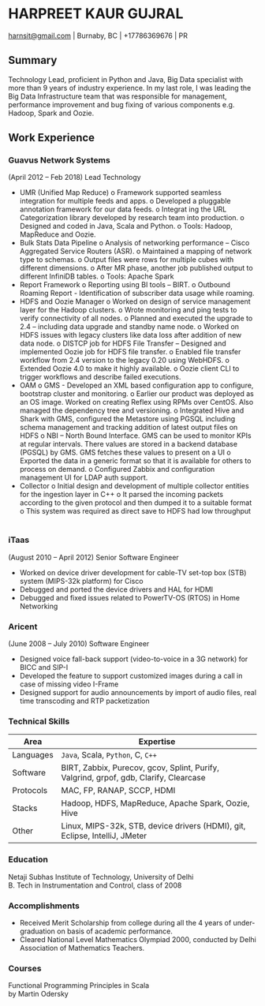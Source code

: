 # HARPREET KAUR GUJRAL #
harnsit@gmail.com | Burnaby, BC | +17786369676 | PR

## Summary ##

Technology Lead, proficient in Python and Java, Big Data specialist with more than 9 years of industry experience. In my last role, I was leading the Big Data Infrastructure team that was responsible for management, performance improvement and bug fixing of various components e.g. Hadoop, Spark and Oozie.

## Work Experience ##

### Guavus Network Systems 
(April 2012 – Feb 2018)
Lead Technology

*	UMR (Unified Map Reduce) 
o	Framework supported seamless integration for multiple feeds and apps.
o	Developed a pluggable annotation framework for our data feeds.
o	Integrat	ing the URL Categorization library developed by research team into production.
o	Designed and coded in Java, Scala and Python. 
o	Tools: Hadoop, MapReduce and Oozie.
*	Bulk Stats Data Pipeline
o	Analysis of networking performance – Cisco Aggregated Service Routers (ASR).
o	Maintained a mapping of network type to schemas.
o	Output files were rows for multiple cubes with different dimensions.
o	After MR phase, another job published output to different InfiniDB tables.
o	Tools: Apache Spark
*	Report Framework
o	Reporting using BI tools – BIRT.
o	Outbound Roaming Report - Identification of subscriber data usage while roaming.
*	HDFS and Oozie Manager
o	Worked on design of service management layer for the Hadoop clusters.
o	Wrote monitoring and ping tests to verify connectivity of all nodes.
o	Planned and executed the upgrade to 2.4 – including data upgrade and standby name node.
o	Worked on HDFS issues with legacy clusters like data loss after addition of new data node.
o	DISTCP job for HDFS File Transfer – Designed and implemented Oozie job for HDFS file transfer.
o	Enabled file transfer workflow from 2.4 version to the legacy 0.20 using WebHDFS.
o	Extended Oozie 4.0 to make it highly available.
o	Oozie client CLI to trigger workflows and describe failed executions.
*	OAM
o	GMS - Developed an XML based configuration app to configure, bootstrap cluster and monitoring.
o	Earlier our product was deployed as an OS image. Worked on creating Reflex using RPMs over CentOS. Also managed the dependency tree and versioning.
o	Integrated Hive and Shark with GMS, configured the Metastore using PGSQL including schema management and tracking addition of latest output files on HDFS
o	NBI – North Bound Interface. GMS can be used to monitor KPIs at regular intervals. There values are stored in a backend database (PGSQL) by GMS. GMS fetches these values to present on a UI
o	Exported the data in a generic format so that it is available for others to process on demand.
o	Configured Zabbix and configuration management UI for LDAP auth support.
*	Collector
o	Initial design and development of multiple collector entities for the ingestion layer in C++
o	It parsed the incoming packets according to the given protocol and then dumped it to a suitable format
o	This system was required as direct save to HDFS had low throughput
 
### iTaas 
(August 2010 – April 2012)
Senior Software Engineer

*	Worked on device driver development for cable-TV set-top box (STB) system (MIPS-32k platform) for Cisco
*	Debugged and ported the device drivers and HAL for HDMI
*	Debugged and fixed issues related to PowerTV-OS (RTOS) in Home Networking


### Aricent 
(June 2008 – July 2010)
Software Engineer

*	Designed voice fall-back support (video-to-voice in a 3G network) for BICC and SIP-I
*	Developed the feature to support customized images during a call in case of missing video I-Frame
*	Designed support for audio announcements by import of audio files, real time transcoding and RTP packetization

### Technical Skills ### 

Area     |Expertise
---------|---------
Languages	|`Java`, Scala, `Python`, C, `C++`
Software	|BIRT, Zabbix, Purecov, gcov, Splint, Purify, Valgrind, grpof, gdb, Clarify, Clearcase
Protocols	|MAC, FP, RANAP, SCCP, HDMI
Stacks	  |Hadoop, HDFS, MapReduce, Apache Spark, Oozie, Hive
Other	    |Linux, MIPS-32k, STB, device drivers (HDMI), git, Eclipse, IntelliJ, JMeter

### Education ###

Netaji Subhas Institute of Technology, University of Delhi<br/>
B. Tech in Instrumentation and Control, class of 2008

### Accomplishments ###
*	Received Merit Scholarship from college during all the 4 years of under-graduation on basis of academic performance.
*	Cleared National Level Mathematics Olympiad 2000, conducted by Delhi Association of Mathematics Teachers.

### Courses ###
Functional Programming Principles in Scala <br/>
by Martin Odersky
